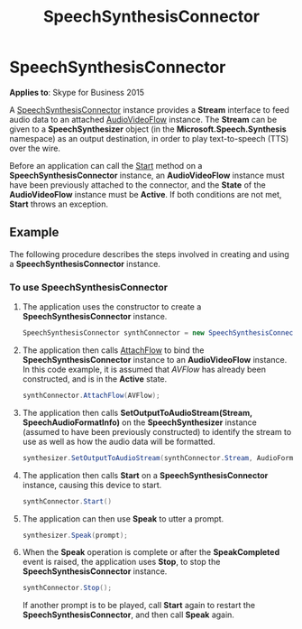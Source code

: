 ﻿---
title: SpeechSynthesisConnector
TOCTitle: SpeechSynthesisConnector
ms:assetid: 628b4dfe-7b0c-4588-a976-879187ac3b8b
ms:mtpsurl: https://msdn.microsoft.com/en-us/library/Dn466042(v=office.16)
ms:contentKeyID: 65239977
ms.date: 07/27/2015
mtps_version: v=office.16
dev_langs:
- csharp
---

# SpeechSynthesisConnector


**Applies to**: Skype for Business 2015

A [SpeechSynthesisConnector](https://docs.microsoft.com/dotnet/api/microsoft.rtc.collaboration.audiovideo.speechsynthesisconnector?view=ucma-api) instance provides a **Stream** interface to feed audio data to an attached [AudioVideoFlow](https://docs.microsoft.com/dotnet/api/microsoft.rtc.collaboration.audiovideo.audiovideoflow?view=ucma-api) instance. The **Stream** can be given to a **SpeechSynthesizer** object (in the **Microsoft.Speech.Synthesis** namespace) as an output destination, in order to play text-to-speech (TTS) over the wire.

Before an application can call the [Start](https://msdn.microsoft.com/en-us/library/hh383202\(v=office.16\)) method on a **SpeechSynthesisConnector** instance, an **AudioVideoFlow** instance must have been previously attached to the connector, and the **State** of the **AudioVideoFlow** instance must be **Active**. If both conditions are not met, **Start** throws an exception.

## Example

The following procedure describes the steps involved in creating and using a **SpeechSynthesisConnector** instance.

### To use SpeechSynthesisConnector

1.  The application uses the constructor to create a **SpeechSynthesisConnector** instance.
    
    ```csharp
    SpeechSynthesisConnector synthConnector = new SpeechSynthesisConnector();
    ```

2.  The application then calls [AttachFlow](https://msdn.microsoft.com/en-us/library/hh348319\(v=office.16\)) to bind the **SpeechSynthesisConnector** instance to an **AudioVideoFlow** instance. In this code example, it is assumed that *AVFlow* has already been constructed, and is in the **Active** state.
    
    ```csharp
    synthConnector.AttachFlow(AVFlow);
    ```

3.  The application then calls **SetOutputToAudioStream(Stream, SpeechAudioFormatInfo)** on the **SpeechSynthesizer** instance (assumed to have been previously constructed) to identify the stream to use as well as how the audio data will be formatted.
    
    ```csharp
    synthesizer.SetOutputToAudioStream(synthConnector.Stream, AudioFormat);
    ```

4.  The application then calls **Start** on a **SpeechSynthesisConnector** instance, causing this device to start.
    
    ```csharp
    synthConnector.Start()
    ```

5.  The application can then use **Speak** to utter a prompt.
    
    ```csharp
    synthesizer.Speak(prompt);
    ```

6.  When the **Speak** operation is complete or after the **SpeakCompleted** event is raised, the application uses **Stop**, to stop the **SpeechSynthesisConnector** instance.
    
    ```csharp
    synthConnector.Stop();
    ```
    
    If another prompt is to be played, call **Start** again to restart the **SpeechSynthesisConnector**, and then call **Speak** again.


